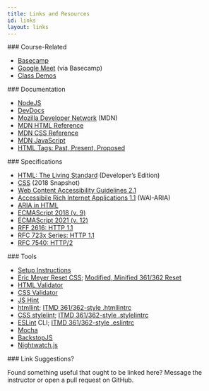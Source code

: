 ```yaml
---
title: Links and Resources
id: links
layout: links
---
```


<section markdown="1">
### Course-Related

* [Basecamp](https://3.basecamp.com/3058761/projects/24749485)
* [Google Meet](https://3.basecamp.com/3058761/projects/24749485) (via Basecamp)
* [Class Demos](https://github.com/wsi-2022)

<!--
* [Class Videos Playlist]()
-->
</section>

<section markdown="1">
### Documentation

* [NodeJS](https://nodejs.org/en/docs/)
* [DevDocs](https://devdocs.io)
* [Mozilla Developer Network](https://developer.mozilla.org/en-US/) (MDN)
* [MDN HTML Reference](https://developer.mozilla.org/en-US/docs/Web/HTML/Reference)
* [MDN CSS Reference](https://developer.mozilla.org/en-US/docs/Web/CSS/Reference)
* [MDN JavaScript](https://developer.mozilla.org/en-US/docs/Web/JavaScript/Reference)
* [HTML Tags: Past, Present, Proposed](http://www.martinrinehart.com/frontend-engineering/engineers/html/html-tag-history.html)
</section>

<section class="specification-links" markdown="1">
### Specifications

* [HTML: The Living Standard](https://html.spec.whatwg.org/dev/) (Developer’s Edition)
* [CSS](https://www.w3.org/TR/css-2018/) (2018 Snapshot)
* [Web Content Accessibility Guidelines 2.1](https://www.w3.org/TR/WCAG21/)
* [Accessibile Rich Internet Applications 1.1](https://www.w3.org/TR/wai-aria-1.1/) (WAI-ARIA)
* [ARIA in HTML](https://www.w3.org/TR/html-aria/)
* [ECMAScript 2018 (v. 9)](http://www.ecma-international.org/ecma-262/9.0/index.html)
* [ECMAScript 2021 (v. 12)](https://262.ecma-international.org/12.0/)
* [RFF 2616: HTTP 1.1](https://tools.ietf.org/html/rfc2616)
* [RFC 723x Series: HTTP 1.1](http://httpwg.org)
* [RFC 7540: HTTP/2](https://tools.ietf.org/html/rfc7540)
</section>

<section class="tool-links" markdown="1">
### Tools

* [Setup Instructions](https://ks4.us/setup)
* [Eric Meyer Reset CSS](http://meyerweb.com/eric/tools/css/reset/reset.css); [Modified, Minified 361/362 Reset](https://gist.github.com/profstolley/b1f851e061f98fcbc0e41d39adc32847#file-reset-min-css)
* [HTML Validator](https://validator.w3.org/)
* [CSS Validator](https://jigsaw.w3.org/css-validator/)
* [JS Hint](http://jshint.com/)
* [htmllint](https://github.com/htmllint/htmllint-cli); [ITMD 361/362-style .htmllintrc](https://gist.github.com/profstolley/559aac5112928c7c24c628c6305b70b8#file-htmllintrc)
* [CSS stylelint](https://github.com/stylelint/stylelint/blob/master/docs/user-guide/get-started.md); [ITMD 361/362-style .stylelintrc](https://gist.github.com/profstolley/559aac5112928c7c24c628c6305b70b8#file-stylelintrc)
* [ESLint](http://eslint.org/) CLI; [ITMD 361/362-style .eslintrc](https://gist.github.com/profstolley/559aac5112928c7c24c628c6305b70b8#file-eslintrc-json)
* [Mocha](https://mochajs.org)
* [BackstopJS](https://github.com/garris/BackstopJS)
* [Nightwatch.js](https://nightwatchjs.org)
</section>


<section class="suggestions" markdown="1">
### Link Suggestions?

Found something useful that ought to be linked here? Message the instructor or open a pull request
on GitHub.
</section>
